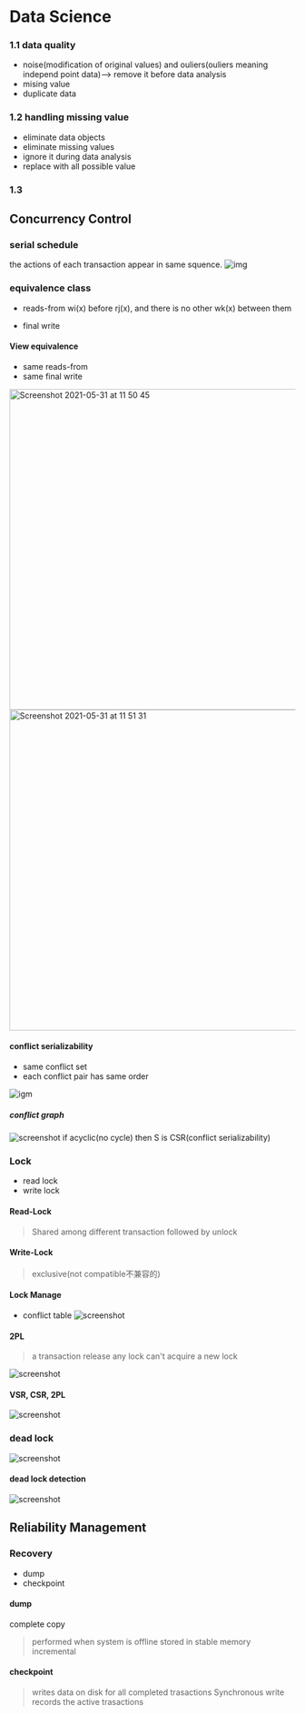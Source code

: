 # Data Science
### 1.1 data quality
* noise(modification of  original values) and ouliers(ouliers meaning independ point data)--> remove it before data analysis
* mising value
* duplicate data

### 1.2 handling missing value
* eliminate data objects
* eliminate missing values
* ignore it during data analysis
* replace with all possible value

### 1.3 


## Concurrency Control

### serial schedule
the actions of each transaction appear in same squence.
![img](img/1.0.png)

### equivalence class
- reads-from
wi(x) before rj(x), and there is no other wk(x) between them

- final write

#### View equivalence
- same reads-from 
- same final write
<img width="565" alt="Screenshot 2021-05-31 at 11 50 45" src="https://user-images.githubusercontent.com/30135516/120175365-709f1c00-c206-11eb-81c1-ce1844f0381c.png">
<img width="565" alt="Screenshot 2021-05-31 at 11 51 31" src="https://user-images.githubusercontent.com/30135516/120175468-8b719080-c206-11eb-8f1d-3f0d87d1aeb9.png">

#### conflict serializability
- same conflict set
- each conflict pair has same order

![igm](img/Screenshot%202021-06-03%20at%2015.45.39.png)

##### conflict graph
![screenshot](img/Screenshot%202021-06-03%20at%2015.50.06.png)
if acyclic(no cycle) then S is CSR(conflict serializability)


### Lock
- read lock
- write lock
  
#### Read-Lock
> Shared among different transaction
> followed by unlock


#### Write-Lock
> exclusive(not compatible不兼容的) 

#### Lock Manage
- conflict table
![screenshot](img/Screenshot%202021-06-03%20at%2016.40.18.png)

#### 2PL
> a transaction release any lock can't acquire a new lock

![screenshot](img/Screenshot%202021-06-03%20at%2016.43.17.png)
#### VSR, CSR, 2PL
![screenshot](img/Screenshot%202021-06-03%20at%2016.41.21.png)


### dead lock
![screenshot](img/Screenshot%202021-06-03%20at%2017.13.18.png)

#### dead lock detection
![screenshot](img/Screenshot%202021-06-03%20at%2017.16.00.png)

## Reliability Management

### Recovery
- dump
- checkpoint

#### dump
complete copy
> performed when system is offline
> stored in stable memory
> incremental
#### checkpoint
> writes data on disk for all completed trasactions
> Synchronous write
> records the active trasactions


